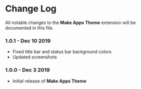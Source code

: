 # Change Log

All notable changes to the **Make Apps Theme** extension will be documented in this file.

### **1.0.1** - Dec 10 2019

- Fixed title bar and status bar background colors
- Updated screenshots

### **1.0.0** - Dec 3 2019

- Initial release of **Make Apps Theme**